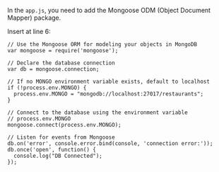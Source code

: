 In the `app.js`, you need to add the Mongoose ODM (Object Document Mapper) package.

Insert at line 6:

```
// Use the Mongoose ORM for modeling your objects in MongoDB
var mongoose = require('mongoose');

// Declare the database connection
var db = mongoose.connection;

// If no MONGO environment variable exists, default to localhost
if (!process.env.MONGO) {
  process.env.MONGO = "mongodb://localhost:27017/restaurants";
}

// Connect to the database using the environment variable
// process.env.MONGO
mongoose.connect(process.env.MONGO);

// Listen for events from Mongoose
db.on('error', console.error.bind(console, 'connection error:'));
db.once('open', function() {
  console.log("DB Connected");
});
```
